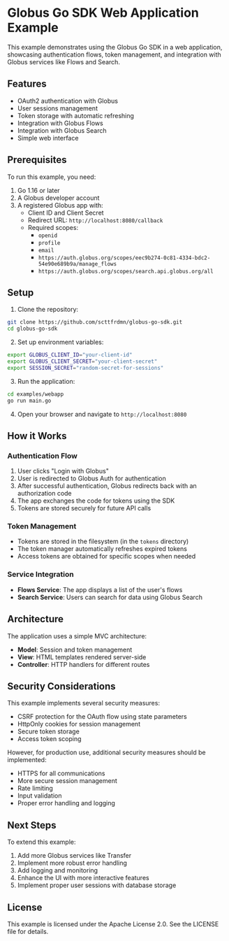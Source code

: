 # Globus Go SDK Web Application Example

<!-- SPDX-License-Identifier: Apache-2.0 -->
<!-- SPDX-FileCopyrightText: 2025 Scott Friedman and Project Contributors -->

This example demonstrates using the Globus Go SDK in a web application, showcasing authentication flows, token management, and integration with Globus services like Flows and Search.

## Features

- OAuth2 authentication with Globus
- User sessions management
- Token storage with automatic refreshing
- Integration with Globus Flows
- Integration with Globus Search
- Simple web interface

## Prerequisites

To run this example, you need:

1. Go 1.16 or later
2. A Globus developer account
3. A registered Globus app with:
   - Client ID and Client Secret
   - Redirect URL: `http://localhost:8080/callback`
   - Required scopes:
     - `openid`
     - `profile`
     - `email`
     - `https://auth.globus.org/scopes/eec9b274-0c81-4334-bdc2-54e90e689b9a/manage_flows`
     - `https://auth.globus.org/scopes/search.api.globus.org/all`

## Setup

1. Clone the repository:

```bash
git clone https://github.com/scttfrdmn/globus-go-sdk.git
cd globus-go-sdk
```

2. Set up environment variables:

```bash
export GLOBUS_CLIENT_ID="your-client-id"
export GLOBUS_CLIENT_SECRET="your-client-secret"
export SESSION_SECRET="random-secret-for-sessions"
```

3. Run the application:

```bash
cd examples/webapp
go run main.go
```

4. Open your browser and navigate to `http://localhost:8080`

## How it Works

### Authentication Flow

1. User clicks "Login with Globus"
2. User is redirected to Globus Auth for authentication
3. After successful authentication, Globus redirects back with an authorization code
4. The app exchanges the code for tokens using the SDK
5. Tokens are stored securely for future API calls

### Token Management

- Tokens are stored in the filesystem (in the `tokens` directory)
- The token manager automatically refreshes expired tokens
- Access tokens are obtained for specific scopes when needed

### Service Integration

- **Flows Service**: The app displays a list of the user's flows
- **Search Service**: Users can search for data using Globus Search

## Architecture

The application uses a simple MVC architecture:

- **Model**: Session and token management
- **View**: HTML templates rendered server-side
- **Controller**: HTTP handlers for different routes

## Security Considerations

This example implements several security measures:

- CSRF protection for the OAuth flow using state parameters
- HttpOnly cookies for session management
- Secure token storage
- Access token scoping

However, for production use, additional security measures should be implemented:

- HTTPS for all communications
- More secure session management
- Rate limiting
- Input validation
- Proper error handling and logging

## Next Steps

To extend this example:

1. Add more Globus services like Transfer
2. Implement more robust error handling
3. Add logging and monitoring
4. Enhance the UI with more interactive features
5. Implement proper user sessions with database storage

## License

This example is licensed under the Apache License 2.0. See the LICENSE file for details.